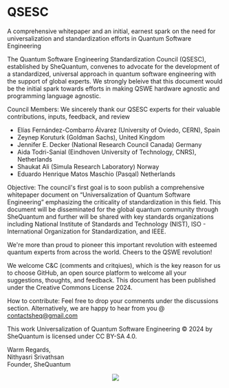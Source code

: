 # QSESC
A comprehensive whitepaper and an initial, earnest spark on the need for universalization and standardization efforts in Quantum Software Engineering

The Quantum Software Engineering Standardization Council (QSESC), established by SheQuantum, convenes to advocate for the development of a standardized, universal approach in quantum software engineering with the support of global experts. We strongly beleive that this document would be the initial spark towards efforts in making QSWE hardware agnostic and programming language agnostic.

Council Members: We sincerely thank our QSESC experts for their valuable contributions, inputs, feedback, and review

* Elías Fernández-Combarro Álvarez (University of Oviedo, CERN), Spain
* Zeynep Koruturk (Goldman Sachs), United Kingdom
* Jennifer E. Decker (National Research Council Canada) Germany
* Aida Todri-Sanial (Eindhoven University of Technology, CNRS), Netherlands
* Shaukat Ali (Simula Research Laboratory) Norway
* Eduardo Henrique Matos Maschio (Pasqal) Netherlands

Objective: The council's first goal is to soon publish a comprehensive whitepaper document on “Universalization of Quantum Software Engineering” emphasizing the criticality of standardization in this field. This document will be disseminated for the global quantum community through SheQuantum and further will be shared with key standards organizations including National Institute of Standards and Technology (NIST), ISO - International Organization for Standardization, and IEEE.

We're more than proud to pioneer this important revolution with esteemed quantum experts from across the world. Cheers to the QSWE revolution!

We welcome C&C (comments and critqiues), which is the key reason for us to choose GitHub, an open source platform to welcome all your suggestions, thoughts, and feedback. This document has been published under the Creative Commons License 2024.

How to contribute: 
Feel free to drop your comments under the discussions section. Alternatively, we are happy to hear from you @ contactsheq@gmail.com

This work Universalization of Quantum Software Engineering © 2024 by SheQuantum is licensed under CC BY-SA 4.0.

Warm Regards,<br>
Nithyasri Srivathsan<br>
Founder, SheQuantum

<p align=center><img src="https://github.com/user-attachments/assets/2db85bd0-94a1-4546-95cd-8406fbc7a69e"></p>


